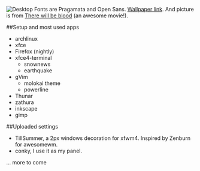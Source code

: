 ![Desktop](http://gniii.org/file/desktop.png)
Fonts are Pragamata and Open Sans. [Wallpaper link](http://wallbase.cc/similar/2607). And picture is from [There will be blood](http://www.imdb.com/title/tt0469494/) (an awesome movie!).

##Setup and most used apps

- archlinux
- xfce
- Firefox (nightly)
- xfce4-terminal
  - snownews
  - earthquake
- gVim
  - molokai theme
  - powerline
- Thunar
- zathura
- inkscape
- gimp

##Uploaded settings

- TillSummer, a 2px windows decoration for xfwm4. Inspired by Zenburn for awesomewm.
- conky, I use it as my panel.

... more to come
